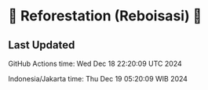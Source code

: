 
# 🌳 Reforestation (Reboisasi) 🌲

## Last Updated

GitHub Actions time: Wed Dec 18 22:20:09 UTC 2024

Indonesia/Jakarta time: Thu Dec 19 05:20:09 WIB 2024
